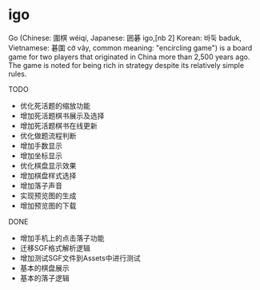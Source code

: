 igo
===

Go (Chinese: 圍棋 wéiqí, Japanese: 囲碁 igo,[nb 2] Korean: 바둑 baduk, Vietnamese: 碁圍 cờ vây, common meaning: "encircling game") is a board game for two players that originated in China more than 2,500 years ago. The game is noted for being rich in strategy despite its relatively simple rules.

TODO

* 优化死活题的缩放功能
* 增加死活题棋书展示及选择
* 增加死活题棋书在线更新
* 优化做题流程判断
* 增加手数显示
* 增加坐标显示
* 优化棋盘显示效果
* 增加棋盘样式选择
* 增加落子声音
* 实现预览图的生成
* 增加预览图的下载

DONE

* 增加手机上的点击落子功能
* 迁移SGF格式解析逻辑
* 增加测试SGF文件到Assets中进行测试
* 基本的棋盘展示
* 基本的落子逻辑

